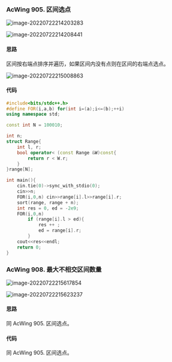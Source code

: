 ### AcWing 905. 区间选点

![image-20220722214203283](https://nme-200t.oss-cn-hangzhou.aliyuncs.com/template/202207222142387.png)

![image-20220722214208441](https://nme-200t.oss-cn-hangzhou.aliyuncs.com/template/202207222142472.png)

#### 思路

区间按右端点排序并遍历，如果区间内没有点则在区间的右端点选点。

![image-20220722215008863](https://nme-200t.oss-cn-hangzhou.aliyuncs.com/template/202207222150916.png)

#### 代码

```cpp
#include<bits/stdc++.h>
#define FOR(i,a,b) for(int i=(a);i<=(b);++i)
using namespace std;

const int N = 100010;

int n;
struct Range{
    int l, r;
    bool operator< (const Range &W)const{
        return r < W.r;
    }
}range[N];

int main(){
    cin.tie(0)->sync_with_stdio(0);
    cin>>n;
    FOR(i,0,n) cin>>range[i].l>>range[i].r;
    sort(range, range + n);
    int res = 0, ed = -2e9;
    FOR(i,0,n)
        if (range[i].l > ed){
            res ++ ;
            ed = range[i].r;
        }
    cout<<res<<endl;
    return 0;
}
```

### AcWing 908. 最大不相交区间数量

![image-20220722215617854](https://nme-200t.oss-cn-hangzhou.aliyuncs.com/template/202207222156902.png)

![image-20220722215623237](https://nme-200t.oss-cn-hangzhou.aliyuncs.com/template/202207222156267.png)

#### 思路

同 AcWing 905. 区间选点。

#### 代码

同 AcWing 905. 区间选点。

